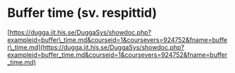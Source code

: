# Buffer time \(sv. respittid\)

[https://dugga.iit.his.se/DuggaSys/showdoc.php?exampleid=buffer\_time.md&courseid=1&coursevers=924752&fname=buffer\_time.md](https://dugga.iit.his.se/DuggaSys/showdoc.php?exampleid=buffer_time.md&courseid=1&coursevers=924752&fname=buffer_time.md)

